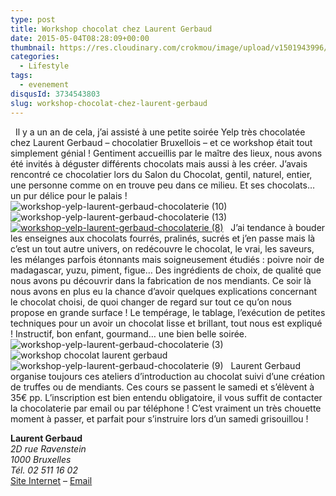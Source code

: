 ```yaml
---
type: post
title: Workshop chocolat chez Laurent Gerbaud
date: 2015-05-04T08:28:09+00:00
thumbnail: https://res.cloudinary.com/crokmou/image/upload/v1501943996/workshop-yelp-laurent-gerbaud-chocolaterie.jpg
categories: 
  - Lifestyle
tags: 
  - evenement
disqusId: 3734543803
slug: workshop-chocolat-chez-laurent-gerbaud
---
```


  Il y a un an de cela, j’ai assisté à une petite soirée Yelp très chocolatée chez Laurent Gerbaud – chocolatier Bruxellois – et ce workshop était tout simplement génial ! Gentiment accueillis par le maître des lieux, nous avons été invités à déguster différents chocolats mais aussi à les créer. J’avais rencontré ce chocolatier lors du Salon du Chocolat, gentil, naturel, entier, une personne comme on en trouve peu dans ce milieu. Et ses chocolats… un pur délice pour le palais !   ![workshop-yelp-laurent-gerbaud-chocolaterie (10)](http://www.crokmou.com/wp-content/uploads/2015/04/workshop-yelp-laurent-gerbaud-chocolaterie-10.jpg)![workshop-yelp-laurent-gerbaud-chocolaterie (13)](http://www.crokmou.com/wp-content/uploads/2015/04/workshop-yelp-laurent-gerbaud-chocolaterie-13.jpg)[![workshop-yelp-laurent-gerbaud-chocolaterie (8)](http://www.crokmou.com/wp-content/uploads/2015/04/workshop-yelp-laurent-gerbaud-chocolaterie-8.jpg)](http://www.crokmou.com/wp-content/uploads/2015/04/workshop-yelp-laurent-gerbaud-chocolaterie-10.jpg)   J’ai tendance à bouder les enseignes aux chocolats fourrés, pralinés, sucrés et j’en passe mais là c’est un tout autre univers, on redécouvre le chocolat, le vrai, les saveurs, les mélanges parfois étonnants mais soigneusement étudiés : poivre noir de madagascar, yuzu, piment, figue… Des ingrédients de choix, de qualité que nous avons pu découvrir dans la fabrication de nos mendiants. Ce soir là nous avons en plus eu la chance d’avoir quelques explications concernant le chocolat choisi, de quoi changer de regard sur tout ce qu’on nous propose en grande surface ! Le tempérage, le tablage, l’exécution de petites techniques pour un avoir un chocolat lisse et brillant, tout nous est expliqué ! Instructif, bon enfant, gourmand… une bien belle soirée.   ![workshop-yelp-laurent-gerbaud-chocolaterie (3)](http://www.crokmou.com/wp-content/uploads/2015/04/workshop-yelp-laurent-gerbaud-chocolaterie-3.jpg) ![workshop chocolat laurent gerbaud](http://www.crokmou.com/wp-content/uploads/2015/04/workshop-yelp-laurent-gerbaud-chocolaterie-6.jpg)![workshop-yelp-laurent-gerbaud-chocolaterie (9)](http://www.crokmou.com/wp-content/uploads/2015/04/workshop-yelp-laurent-gerbaud-chocolaterie-9.jpg)   Laurent Gerbaud organise toujours ces ateliers d’introduction au chocolat suivi d’une création de truffes ou de mendiants. Ces cours se passent le samedi et s’élèvent à 35€ pp. L’inscription est bien entendu obligatoire, il vous suffit de contacter la chocolaterie par email ou par téléphone ! C’est vraiment un très chouette moment à passer, et parfait pour s’instruire lors d’un samedi grisouillou !  

**Laurent Gerbaud**  
_2D rue Ravenstein_  
_1000 Bruxelles_  
_Tél. 02 511 16 02_  
[Site Internet](http://www.chocolatsgerbaud.be) – [Email](mailto:info@chocolatsgerbaud.be)